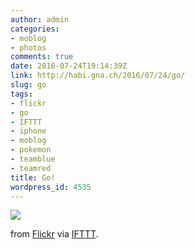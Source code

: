 ```yaml
---
author: admin
categories:
- moblog
- photos
comments: true
date: 2016-07-24T19:14:39Z
link: http://habi.gna.ch/2016/07/24/go/
slug: go
tags:
- flickr
- go
- IFTTT
- iphone
- moblog
- pokemon
- teamblue
- teamred
title: Go!
wordpress_id: 4535
---
```


![](http://ift.tt/2a6JbzM)  

  

from [Flickr](http://flic.kr/p/K2curs) via [IFTTT](http://ift.tt/1c4nCfM).
